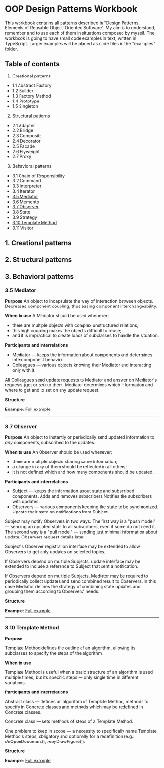 # OOP Design Patterns Workbook

This workbook contains all patterns described in "Design Patterns. Elements of Reusable Object-Oriented Software". My aim is to understand, remember and to use each of them in situations composed by myself. The workbook is going to have small code examples in text, written in TypeScript. Larger examples will be placed as code files in the "examples" folder.

## Table of contents

1. Creational patterns
  - 1.1 Abstract Factory
  - 1.2 Builder
  - 1.3 Factory Method
  - 1.4 Prototype
  - 1.5 Singleton
  
2. Structural patterns
  - 2.1 Adapter
  - 2.2 Bridge
  - 2.3 Composite
  - 2.4 Decorator
  - 2.5 Facade
  - 2.6 Flyweight
  - 2.7 Proxy
  
3. Behavioral patterns
  - 3.1 Chain of Responsibility
  - 3.2 Command
  - 3.3 Interpreter
  - 3.4 Iterator
  - [3.5 Mediator](#35-mediator)
  - 3.6 Memento
  - [3.7 Observer](#37-observer)
  - 3.8 State
  - 3.9 Strategy
  - [3.10 Template Method](#310-template-method)
  - 3.11 Visitor
  
  
## 1. Creational patterns


## 2. Structural patterns


## 3. Behavioral patterns

### 3.5 Mediator

**Purpose**
An object to incapsulate the way of interaction between objects. Decreases component coupling, thus easing component interchangeability.

**When to use**
A Mediator should be used whenever:
- there are multiple objects with complex unstructured relations;
- this high coupling makes the objects difficult to reuse;
- and it is impractical to create loads of subclasses to handle the situation.

**Participants and interrelations**
- Mediator — keeps the information about components and determines intercomponent behavior.
- Colleagues — various objects knowing their Mediator and interacting only with it. 

All Colleagues send update requests to Mediator and answer on Mediator's requests (get or set) to them. Mediator determines which information and where to get and to set on any update request.

**Structure**

**Example**: [Full example](/examples/3.%20Behavioral%20patterns/3.5%20Mediator.ts)

***

### 3.7 Observer

**Purpose**
An object to instantly or periodically send updated information to *any* components, subscribed to the updates.

**When to use**
An Observer should be used whenever:
- there are multiple objects sharing same information;
- a change in any of them should be reflected in all others;
- it is not defined which and how many components should be updated.

**Participants and interrelations**
- Subject — keeps the information about state and subscribed components. Adds and removes subscribers.Notifies the subscribers with updates.
- Observers — various components keeping the state to be synchronized. Update their state on notifications from Subject.

Subject may notify Observers in two ways. The first way is a "push model" — sending an updated state to all subscribers, even if some do not need it. The second way is a "pull model" — sending just minimal information about update; Observers request details later.

Subject's Observer registration interface may be extended to allow Observers to get only updates on selected topics.

If Observers depend on multiple Subjects, update interface may be extended to include a reference to Subject that sent a notification.

If Observers depend on multiple Subjects, Mediator may be required to periodically collect updates and send combined result to Observers. In this case Mediator defines the strategy of combining state updates and grouping them according to Observers' needs.

**Structure**

**Example**: [Full example](/examples/3.%20Behavioral%20patterns/3.7%20Observer.ts)

***

### 3.10 Template Method

**Purpose**

Template Method defines the outline of an algorithm, allowing its subclasses to specify the steps of the algorithm.

**When to use**

Template Method is useful when a basic structure of an algorithm is used multiple times, but its specific steps — only single time in different variations.

**Participants and interrelations**

Abstract class — defines an algorithm of Template Method, methods to specify in Concrete classes and methods which may be redefined in Concrete classes.

Concrete class — sets methods of steps of a Template Method.

One problem to keep in scope — a necessity to specifically name Template Method's steps, obligatory and optionally for a redefinition (e.g.: *do*OpenDocument(), *may*DrawFigure()).

**Structure**

**Example**: [Full example](/examples/3.%20Behavioral%20patterns/3.10%20Template%20Method.ts)
